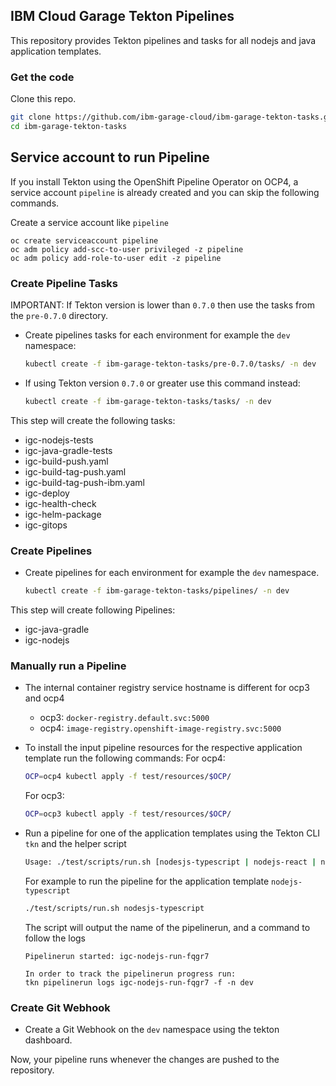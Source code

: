 ## IBM Cloud Garage Tekton Pipelines

This repository provides Tekton pipelines and tasks for all nodejs and java application templates.

### Get the code

Clone this repo.

```bash
git clone https://github.com/ibm-garage-cloud/ibm-garage-tekton-tasks.git
cd ibm-garage-tekton-tasks
```

## Service account to run Pipeline

If you install Tekton using the OpenShift Pipeline Operator on OCP4, a service account `pipeline` is already created and you can skip the following commands.

Create a service account like `pipeline`
```
oc create serviceaccount pipeline
oc adm policy add-scc-to-user privileged -z pipeline
oc adm policy add-role-to-user edit -z pipeline
```

### Create Pipeline Tasks

IMPORTANT: If Tekton version is lower than `0.7.0` then use the tasks from the `pre-0.7.0` directory.

- Create pipelines tasks for each environment for example the `dev` namespace:

    ```bash
    kubectl create -f ibm-garage-tekton-tasks/pre-0.7.0/tasks/ -n dev
    ```

- If using Tekton version `0.7.0` or greater use this command instead:

    ```bash
    kubectl create -f ibm-garage-tekton-tasks/tasks/ -n dev
    ```

This step will create the following tasks:
- igc-nodejs-tests
- igc-java-gradle-tests
- igc-build-push.yaml
- igc-build-tag-push.yaml
- igc-build-tag-push-ibm.yaml
- igc-deploy
- igc-health-check
- igc-helm-package
- igc-gitops

### Create Pipelines

- Create pipelines for each environment for example the `dev` namespace.

    ```bash
    kubectl create -f ibm-garage-tekton-tasks/pipelines/ -n dev
    ```

This step will create following Pipelines:

- igc-java-gradle
- igc-nodejs

### Manually run a Pipeline

- The internal container registry service hostname is different for ocp3 and ocp4 
  - ocp3: `docker-registry.default.svc:5000`
  - ocp4: `image-registry.openshift-image-registry.svc:5000`

- To install the input pipeline resources for the respective application template run the following commands:
    For ocp4:
    ```bash
    OCP=ocp4 kubectl apply -f test/resources/$OCP/
    ```

    For ocp3:
    ```bash
    OCP=ocp3 kubectl apply -f test/resources/$OCP/
    ```

- Run a pipeline for one of the application templates using the Tekton CLI `tkn` and the helper script
    ```bash
    Usage: ./test/scripts/run.sh [nodesjs-typescript | nodejs-react | nodejs-angular | java-spring]
    ```
    For example to run the pipeline for the application template `nodejs-typescript`
    ```bash
    ./test/scripts/run.sh nodesjs-typescript
    ```
    The script will output the name of the pipelinerun, and a command to follow the logs
    ```
    Pipelinerun started: igc-nodejs-run-fqgr7

    In order to track the pipelinerun progress run:
    tkn pipelinerun logs igc-nodejs-run-fqgr7 -f -n dev
    ```

### Create Git Webhook

- Create a Git Webhook on the `dev` namespace using the tekton dashboard.

Now, your pipeline runs whenever the changes are pushed to the repository.
